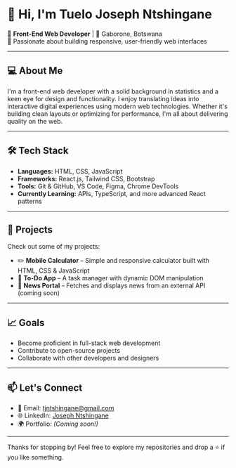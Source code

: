 # 👋 Hi, I'm Tuelo Joseph Ntshingane

🎯 **Front-End Web Developer** | 📍 Gaborone, Botswana  
🚀 Passionate about building responsive, user-friendly web interfaces

---

## 💻 About Me

I'm a front-end web developer with a solid background in statistics and a keen eye for design and functionality. I enjoy translating ideas into interactive digital experiences using modern web technologies. Whether it's building clean layouts or optimizing for performance, I'm all about delivering quality on the web.

---

## 🛠️ Tech Stack

- **Languages:** HTML, CSS, JavaScript
- **Frameworks:** React.js, Tailwind CSS, Bootstrap
- **Tools:** Git & GitHub, VS Code, Figma, Chrome DevTools
- **Currently Learning:** APIs, TypeScript, and more advanced React patterns

---

## 🔧 Projects

Check out some of my projects:
- ✏️ **Mobile Calculator** – Simple and responsive calculator built with HTML, CSS & JavaScript
- 📅 **To-Do App** – A task manager with dynamic DOM manipulation
- 📰 **News Portal** – Fetches and displays news from an external API (coming soon)

---

## 📈 Goals

- Become proficient in full-stack web development  
- Contribute to open-source projects  
- Collaborate with other developers and designers

---

## 📫 Let's Connect

- 📧 Email: tjntshingane@gmail.com  
- 🌐 LinkedIn: [Joseph Ntshingane](https://www.linkedin.com/in/josephntshingane)  
- 🌍 Portfolio: *(Coming soon!)*

---

Thanks for stopping by! Feel free to explore my repositories and drop a ⭐ if you like something.
